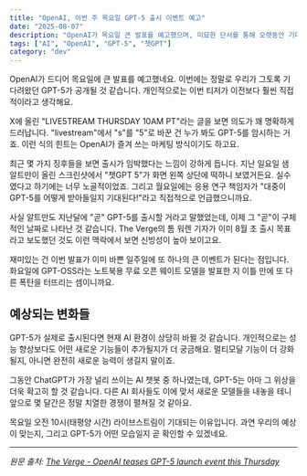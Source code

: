 ```yaml
---
title: "OpenAI, 이번 주 목요일 GPT-5 출시 이벤트 예고"
date: "2025-08-07"
description: "OpenAI가 목요일 큰 발표를 예고했으며, 미묘한 단서를 통해 오랫동안 기다려온 GPT-5 AI 모델의 공개가 예상됩니다."
tags: ["AI", "OpenAI", "GPT-5", "챗GPT"]
category: "dev"
---
```


OpenAI가 드디어 목요일에 큰 발표를 예고했네요. 이번에는 정말로 우리가 그토록 기다려왔던 GPT-5가 공개될 것 같습니다. 개인적으로는 이번 티저가 이전보다 훨씬 직접적이라고 생각해요.

X에 올린 "LIVE5TREAM THURSDAY 10AM PT"라는 글을 보면 의도가 꽤 명확하게 드러납니다. "livestream"에서 "s"를 "5"로 바꾼 건 누가 봐도 GPT-5를 암시하는 거죠. 이런 식의 힌트는 OpenAI가 즐겨 쓰는 마케팅 방식이기도 하고요.

최근 몇 가지 징후들을 보면 출시가 임박했다는 느낌이 강하게 듭니다. 지난 일요일 샘 알트만이 올린 스크린샷에서 "챗GPT 5"가 화면 왼쪽 상단에 떡하니 보였거든요. 실수였다고 하기에는 너무 노골적이었죠. 그리고 월요일에는 응용 연구 책임자가 "대중이 GPT-5를 어떻게 받아들일지 기대된다!"라고 직접적으로 언급했으니까요.

사실 알트만도 지난달에 "곧" GPT-5를 출시할 거라고 말했었는데, 이제 그 "곧"이 구체적인 날짜로 나타난 것 같습니다. The Verge의 톰 워렌 기자가 이미 8월 초 출시 목표라고 보도했던 것도 이런 맥락에서 보면 신빙성이 높아 보이고요.

재미있는 건 이번 발표가 이미 바쁜 일주일에 또 하나의 큰 이벤트가 된다는 점입니다. 화요일에 GPT-OSS라는 노트북용 무료 오픈 웨이트 모델을 발표한 지 이틀 만에 또 다른 폭탄을 터뜨리는 셈이니까요.

## 예상되는 변화들

GPT-5가 실제로 출시된다면 현재 AI 환경이 상당히 바뀔 것 같습니다. 개인적으로는 성능 향상보다도 어떤 새로운 기능들이 추가될지가 더 궁금해요. 멀티모달 기능이 더 강화될지, 아니면 완전히 새로운 능력이 생길지 말이죠.

그동안 ChatGPT가 가장 널리 쓰이는 AI 챗봇 중 하나였는데, GPT-5는 아마 그 위상을 더욱 확고히 할 것 같습니다. 다른 AI 회사들도 이에 맞서 새로운 모델들을 내놓을 테니 앞으로 몇 달간은 정말 치열한 경쟁이 펼쳐질 것 같아요.

목요일 오전 10시(태평양 시간) 라이브스트림이 기대되는 이유입니다. 과연 우리의 예상이 맞는지, 그리고 GPT-5가 어떤 모습일지 곧 확인할 수 있겠네요.

---

*원문 출처: [The Verge - OpenAI teases GPT-5 launch event this Thursday](https://www.theverge.com/news/720114/openai-gpt-5-launch-event-tease)*